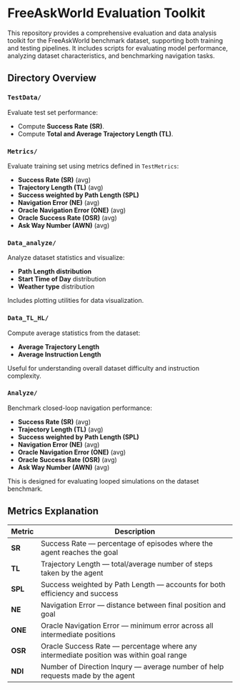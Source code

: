 # FreeAskWorld Evaluation Toolkit

This repository provides a comprehensive evaluation and data analysis toolkit for the FreeAskWorld benchmark dataset, supporting both training and testing pipelines. It includes scripts for evaluating model performance, analyzing dataset characteristics, and benchmarking navigation tasks.

## Directory Overview

### `TestData/`
Evaluate test set performance:
- Compute **Success Rate (SR)**.
- Compute **Total and Average Trajectory Length (TL)**.

### `Metrics/`
Evaluate training set using metrics defined in `TestMetrics`:
- **Success Rate (SR)** (avg)
- **Trajectory Length (TL)** (avg)
- **Success weighted by Path Length (SPL)**
- **Navigation Error (NE)** (avg)
- **Oracle Navigation Error (ONE)** (avg)
- **Oracle Success Rate (OSR)** (avg)
- **Ask Way Number (AWN)** (avg)

### `Data_analyze/`
Analyze dataset statistics and visualize:
- **Path Length distribution**
- **Start Time of Day** distribution
- **Weather type** distribution

Includes plotting utilities for data visualization.

### `Data_TL_HL/`
Compute average statistics from the dataset:
- **Average Trajectory Length**
- **Average Instruction Length**

Useful for understanding overall dataset difficulty and instruction complexity.

### `Analyze/`
Benchmark closed-loop navigation performance:
- **Success Rate (SR)** (avg)
- **Trajectory Length (TL)** (avg)
- **Success weighted by Path Length (SPL)**
- **Navigation Error (NE)** (avg)
- **Oracle Navigation Error (ONE)** (avg)
- **Oracle Success Rate (OSR)** (avg)
- **Ask Way Number (AWN)** (avg)

This is designed for evaluating looped simulations on the dataset benchmark.

## Metrics Explanation

| Metric | Description |
|--------|-------------|
| **SR** | Success Rate — percentage of episodes where the agent reaches the goal |
| **TL** | Trajectory Length — total/average number of steps taken by the agent |
| **SPL** | Success weighted by Path Length — accounts for both efficiency and success |
| **NE** | Navigation Error — distance between final position and goal |
| **ONE** | Oracle Navigation Error — minimum error across all intermediate positions |
| **OSR** | Oracle Success Rate — percentage where any intermediate position was within goal range |
| **NDI** | Number of Direction Inqury — average number of help requests made by the agent |
